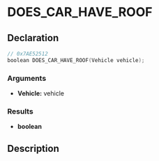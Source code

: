 # DOES_CAR_HAVE_ROOF

## Declaration
```cpp
// 0x7AE52512
boolean DOES_CAR_HAVE_ROOF(Vehicle vehicle);
```

### Arguments
- **Vehicle:** vehicle

### Results
- **boolean**

## Description
